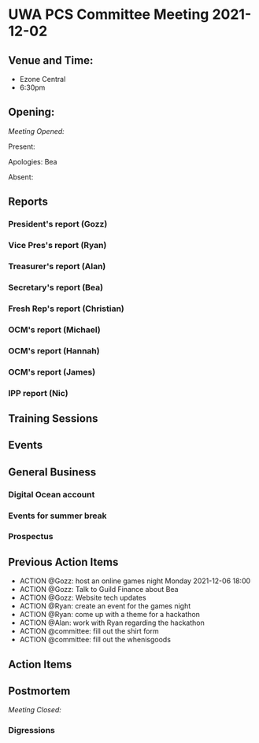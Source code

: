 # UWA PCS Committee Meeting 2021-12-02

## Venue and Time:
- Ezone Central
- 6:30pm 


## Opening: 

*Meeting Opened:* 

Present: 

Apologies: Bea

Absent: 



## Reports

### President's report (Gozz)

### Vice Pres's report (Ryan)

### Treasurer's report (Alan)

### Secretary's report (Bea)

### Fresh Rep's report (Christian)

### OCM's report (Michael)

### OCM's report (Hannah)

### OCM's report (James)

### IPP report (Nic)


## Training Sessions

## Events


## General Business


### Digital Ocean account 


### Events for summer break


### Prospectus


## Previous Action Items
- ACTION @Gozz: host an online games night Monday 2021-12-06 18:00
- ACTION @Gozz: Talk to Guild Finance about Bea
- ACTION @Gozz: Website tech updates
- ACTION @Ryan: create an event for the games night
- ACTION @Ryan: come up with a theme for a hackathon
- ACTION @Alan: work with Ryan regarding the hackathon
- ACTION @committee: fill out the shirt form
- ACTION @committee: fill out the whenisgoods

## Action Items


## Postmortem

*Meeting Closed:*

###  Digressions



